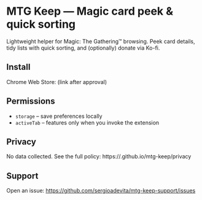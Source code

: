 # MTG Keep — Magic card peek & quick sorting

Lightweight helper for Magic: The Gathering™ browsing. Peek card details, tidy lists with quick sorting, and (optionally) donate via Ko-fi.

## Install
Chrome Web Store: (link after approval)

## Permissions
- `storage` – save preferences locally
- `activeTab` – features only when you invoke the extension

## Privacy
No data collected. See the full policy: https://<you>.github.io/mtg-keep/privacy

## Support
Open an issue: https://github.com/sergioadevita/mtg-keep-support/issues
